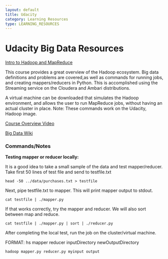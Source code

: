 ```yaml
---
layout: default
title: Udacity
category: Learning Resources
type: LEARNING_RESOURCES
---
```


# Udacity Big Data Resources
[Intro to Hadoop and MapReduce](https://www.udacity.com/course/intro-to-hadoop-and-mapreduce--ud617)

This course provides a great overview of the Hadoop ecosystem.  Big data definitions and problems are covered,as well as commands for running jobs, and creating mappers/reducers in Python.  This is accomplished using the Streaming service on the Cloudera and Ambari distributions.

A virtual machine can be downloaded that simulates the Hadoop environment, and allows the user to run MapReduce jobs, without having an actual cluster in place.
Note:  These commands work on the Udacity, Hadoop image.

[Course Overview Video](https://www.youtube.com/watch?v=44K_bzTL_SM)

[Big Data Wiki](https://en.wikipedia.org/wiki/Big_data)


### Commands/Notes
**Testing mapper or reducer locally:**

It is a good idea to take a small sample of the data and test mapper/reducer.
Take first 50 lines of test file and send to testfile.txt

    head -50 ../data/purchases.txt > testfile

Next, pipe testfile.txt to mapper.  This will print mapper output to stdout.

    cat testfile | ./mapper.py

If that works correctly, try the mapper and reducer.  We will also sort between map and reduce.

    cat testfile | ./mapper.py | sort | ./reducer.py

After completing the local test, run the job on the cluster/virtual machine.

FORMAT: hs mapper reducer inputDirectory newOutputDirectory

    hadoop mapper.py reducer.py myinput output